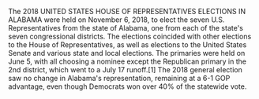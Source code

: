 The 2018 UNITED STATES HOUSE OF REPRESENTATIVES ELECTIONS IN ALABAMA were held on November 6, 2018, to elect the seven U.S. Representatives from the state of Alabama, one from each of the state's seven congressional districts. The elections coincided with other elections to the House of Representatives, as well as elections to the United States Senate and various state and local elections. The primaries were held on June 5, with all choosing a nominee except the Republican primary in the 2nd district, which went to a July 17 runoff.[1] The 2018 general election saw no change in Alabama's representation, remaining at a 6-1 GOP advantage, even though Democrats won over 40% of the statewide vote.
